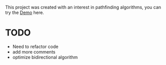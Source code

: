 This project was created with an interest in pathfinding algorithms, you can try the [Demo](https://jamaicanfriedchicken.github.io/path-finding-visualizer/) here.

# TODO

-   Need to refactor code
-   add more comments
-   optimize bidirectional algorithm
